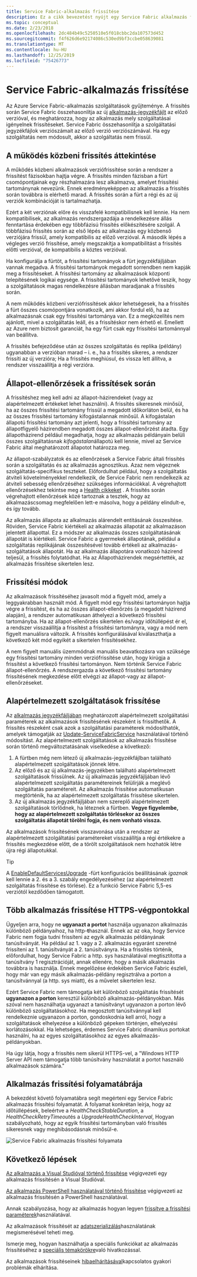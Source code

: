 ```yaml
---
title: Service Fabric-alkalmazás frissítése
description: Ez a cikk bevezetést nyújt egy Service Fabric alkalmazás frissítéséhez, többek között a frissítési módok kiválasztásához és az állapot-ellenőrzések végrehajtásához.
ms.topic: conceptual
ms.date: 2/23/2018
ms.openlocfilehash: 2dc484b49c5250510e5f018cbbc2da107573d452
ms.sourcegitcommit: f4f626d6e92174086c530ed9bf3ccbe058639081
ms.translationtype: MT
ms.contentlocale: hu-HU
ms.lasthandoff: 12/25/2019
ms.locfileid: "75426773"
---
```

# <a name="service-fabric-application-upgrade"></a>Service Fabric-alkalmazás frissítése
Az Azure Service Fabric-alkalmazás szolgáltatások gyűjteménye. A frissítés során Service Fabric összehasonlítja az új [alkalmazás-jegyzékfájlt](service-fabric-application-and-service-manifests.md) az előző verzióval, és meghatározza, hogy az alkalmazás mely szolgáltatásai igényelnek frissítéseket. Service Fabric összehasonlítja a szolgáltatási jegyzékfájlok verziószámait az előző verzió verziószámával. Ha egy szolgáltatás nem módosult, akkor a szolgáltatás nem frissül.

## <a name="rolling-upgrades-overview"></a>A működés közbeni frissítés áttekintése
A működés közbeni alkalmazások verziófrissítése során a rendszer a frissítést fázisokban hajtja végre. A frissítés minden fázisban a fürt csomópontjainak egy részhalmazára lesz alkalmazva, amelyet frissítési tartománynak nevezünk. Ennek eredményeképpen az alkalmazás a frissítés során továbbra is elérhető marad. A frissítés során a fürt a régi és az új verziók kombinációját is tartalmazhatja.

Ezért a két verziónak előre és visszafelé kompatibilisnek kell lennie. Ha nem kompatibilisek, az alkalmazás rendszergazdája a rendelkezésre állás fenntartása érdekében egy többfázisú frissítés előkészítésére szolgál. A többfázisú frissítés során az első lépés az alkalmazás egy közbenső verziójára frissül, amely kompatibilis az előző verzióval. A második lépés a végleges verzió frissítése, amely megszakítja a kompatibilitást a frissítés előtti verzióval, de kompatibilis a köztes verzióval.

Ha konfigurálja a fürtöt, a frissítési tartományok a fürt jegyzékfájljában vannak megadva. A frissítési tartományok megadott sorrendben nem kapják meg a frissítéseket. A frissítési tartomány az alkalmazások központi telepítésének logikai egysége. A frissítési tartományok lehetővé teszik, hogy a szolgáltatások magas rendelkezésre állásban maradjanak a frissítés során.

A nem működés közbeni verziófrissítések akkor lehetségesek, ha a frissítés a fürt összes csomópontjára vonatkozik, ami akkor fordul elő, ha az alkalmazásnak csak egy frissítési tartománya van. Ez a megközelítés nem ajánlott, mivel a szolgáltatás leáll, és a frissítéskor nem érhető el. Emellett az Azure nem biztosít garanciát, ha egy fürt csak egy frissítési tartománnyal van beállítva.

A frissítés befejeződése után az összes szolgáltatás és replika (példány) ugyanabban a verzióban marad – i. e., ha a frissítés sikeres, a rendszer frissíti az új verzióra; Ha a frissítés meghiúsul, és vissza lett állítva, a rendszer visszaállítja a régi verzióra.

## <a name="health-checks-during-upgrades"></a>Állapot-ellenőrzések a frissítések során
A frissítéshez meg kell adni az állapot-házirendeket (vagy az alapértelmezett értékeket lehet használni). A frissítés sikeresnek minősül, ha az összes frissítési tartomány frissül a megadott időkorláton belül, és ha az összes frissítési tartomány kifogástalannak minősül.  A kifogástalan állapotú frissítési tartomány azt jelenti, hogy a frissítési tartomány az állapotfigyelő házirendben megadott összes állapot-ellenőrzést átadta. Egy állapotházirend például megadhatja, hogy az alkalmazás példányain belüli összes szolgáltatásnak *kifogástalan*állapotú kell lennie, mivel az Service Fabric által meghatározott állapotot határozza meg.

Az állapot-szabályzatok és az ellenőrzések a Service Fabric általi frissítés során a szolgáltatás és az alkalmazás agnosztikus. Azaz nem végeznek szolgáltatás-specifikus teszteket.  Előfordulhat például, hogy a szolgáltatás átviteli követelményekkel rendelkezik, de Service Fabric nem rendelkezik az átviteli sebesség ellenőrzéséhez szükséges információkkal. A végrehajtott ellenőrzésekhez tekintse meg a [Health cikkeket](service-fabric-health-introduction.md) . A frissítés során végrehajtott ellenőrzések közé tartoznak a tesztek, hogy az alkalmazáscsomag megfelelően lett-e másolva, hogy a példány elindult-e, és így tovább.

Az alkalmazás állapota az alkalmazás alárendelt entitásának összesítése. Röviden, Service Fabric kiértékeli az alkalmazás állapotát az alkalmazáson jelentett állapottal. Ez a módszer az alkalmazás összes szolgáltatásának állapotát is kiértékeli. Service Fabric a gyermekek állapotának, például a szolgáltatás replikájának összesítésével tovább értékeli az alkalmazás-szolgáltatások állapotát. Ha az alkalmazás állapotára vonatkozó házirend teljesül, a frissítés folytatódhat. Ha az Állapotházirendek megsértették, az alkalmazás frissítése sikertelen lesz.

## <a name="upgrade-modes"></a>Frissítési módok
Az alkalmazások frissítéséhez javasolt mód a figyelt mód, amely a leggyakrabban használt mód. A figyelt mód egy frissítési tartományon hajtja végre a frissítést, és ha az összes állapot-ellenőrzés (a megadott házirend alapján), a rendszer automatikusan áthelyezi a következő frissítési tartományba.  Ha az állapot-ellenőrzés sikertelen és/vagy időtúllépést ér el, a rendszer visszaállítja a frissítést a frissítési tartományra, vagy a mód nem figyelt manuálisra változik. A frissítés konfigurálásával kiválaszthatja a következő két mód egyikét a sikertelen frissítésekhez. 

A nem figyelt manuális üzemmódnak manuális beavatkozásra van szüksége egy frissítési tartomány minden verziófrissítése után, hogy kirúgja a frissítést a következő frissítési tartományon. Nem történik Service Fabric állapot-ellenőrzés. A rendszergazda a következő frissítési tartomány frissítésének megkezdése előtt elvégzi az állapot-vagy az állapot-ellenőrzéseket.

## <a name="upgrade-default-services"></a>Alapértelmezett szolgáltatások frissítése
Az [alkalmazás jegyzékfájljában](service-fabric-application-and-service-manifests.md) meghatározott alapértelmezett szolgáltatási paraméterek az alkalmazások frissítésének részeként is frissíthetők. A frissítés részeként csak azok a szolgáltatási paraméterek módosíthatók, amelyek támogatják az [Update-ServiceFabricService](https://docs.microsoft.com/powershell/module/servicefabric/update-servicefabricservice?view=azureservicefabricps) használatával történő módosítást. Az alapértelmezett szolgáltatások az alkalmazás frissítése során történő megváltoztatásának viselkedése a következő:

1. A fürtben még nem létező új alkalmazás-jegyzékfájlban található alapértelmezett szolgáltatások jönnek létre.
2. Az előző és az új alkalmazás-jegyzékben található alapértelmezett szolgáltatások frissülnek. Az új alkalmazás jegyzékfájljában lévő alapértelmezett szolgáltatás paramétereinek felülírják a meglévő szolgáltatás paramétereit. Az alkalmazás frissítése automatikusan megtörténik, ha az alapértelmezett szolgáltatás frissítése sikertelen.
3. Az új alkalmazás jegyzékfájljában nem szereplő alapértelmezett szolgáltatások törlődnek, ha léteznek a fürtben. **Vegye figyelembe, hogy az alapértelmezett szolgáltatás törlésekor az összes szolgáltatás állapotát törölni fogja, és nem vonható vissza.**

Az alkalmazások frissítésének visszavonása után a rendszer az alapértelmezett szolgáltatási paramétereket visszaállítja a régi értékekre a frissítés megkezdése előtt, de a törölt szolgáltatások nem hozhatók létre újra régi állapotukkal.

> [!TIP]
> A [EnableDefaultServicesUpgrade](service-fabric-cluster-fabric-settings.md) -fürt konfigurációs beállításának *igaznak* kell lennie a 2. és a 3. szabály engedélyezéséhez (az alapértelmezett szolgáltatás frissítése és törlése). Ez a funkció Service Fabric 5,5-es verziótól kezdődően támogatott.

## <a name="upgrading-multiple-applications-with-https-endpoints"></a>Több alkalmazás frissítése HTTPS-végpontokkal
Ügyeljen arra, hogy ne **ugyanazt a portot** használja ugyanazon alkalmazás különböző példányaihoz, ha http-**t**használ. Ennek az az oka, hogy Service Fabric nem fogja tudni frissíteni az egyik alkalmazás példányának tanúsítványát. Ha például az 1. vagy a 2. alkalmazás egyaránt szeretné frissíteni az 1. tanúsítványát a 2. tanúsítványra. Ha a frissítés történik, előfordulhat, hogy Service Fabric a http. sys használatával megtisztította a tanúsítvány 1 regisztrációját, annak ellenére, hogy a másik alkalmazás továbbra is használja. Ennek megelőzése érdekében Service Fabric észleli, hogy már van egy másik alkalmazás-példány regisztrálva a porton a tanúsítvánnyal (a http. sys miatt), és a művelet sikertelen lesz.

Ezért Service Fabric nem támogatja két különböző szolgáltatás frissítését **ugyanazon a porton** keresztül különböző alkalmazás-példányokban. Más szóval nem használhatja ugyanazt a tanúsítványt ugyanazon a porton lévő különböző szolgáltatásokhoz. Ha megosztott tanúsítvánnyal kell rendelkeznie ugyanazon a porton, gondoskodnia kell arról, hogy a szolgáltatások elhelyezése a különböző gépeken történjen, elhelyezési korlátozásokkal. Ha lehetséges, érdemes Service Fabric dinamikus portokat használni, ha az egyes szolgáltatásokhoz az egyes alkalmazás-példányokban. 

Ha úgy látja, hogy a frissítés nem sikerül HTTPS-vel, a "Windows HTTP Server API nem támogatja több tanúsítvány használatát a portot használó alkalmazások számára."

## <a name="application-upgrade-flowchart"></a>Alkalmazás frissítési folyamatábrája
A bekezdést követő folyamatábra segít megérteni egy Service Fabric alkalmazás frissítési folyamatát. A folyamat konkrétan leírja, hogy az időtúllépések, beleértve a *HealthCheckStableDuration*, a *HealthCheckRetryTimeout*és a *UpgradeHealthCheckInterval*, Hogyan szabályozható, hogy az egyik frissítési tartományban való frissítés sikeresnek vagy meghibásodásnak minősül-e.

![Service Fabric alkalmazás frissítési folyamata][image]

## <a name="next-steps"></a>Következő lépések
[Az alkalmazás a Visual Studióval történő frissítése](service-fabric-application-upgrade-tutorial.md) végigvezeti egy alkalmazás frissítésén a Visual Studióval.

[Az alkalmazás PowerShell használatával történő frissítése](service-fabric-application-upgrade-tutorial-powershell.md) végigvezeti az alkalmazás frissítésén a PowerShell használatával.

Annak szabályozása, hogy az alkalmazás hogyan legyen [frissítve a frissítési paraméterek](service-fabric-application-upgrade-parameters.md)használatával.

Az alkalmazások frissítését az [adatszerializálás](service-fabric-application-upgrade-data-serialization.md)használatának megismerésével teheti meg.

Ismerje meg, hogyan használhatja a speciális funkciókat az alkalmazás frissítéséhez a [speciális témakörökre](service-fabric-application-upgrade-advanced.md)való hivatkozással.

Az alkalmazások frissítéseinek [hibaelhárításával](service-fabric-application-upgrade-troubleshooting.md)kapcsolatos gyakori problémák elhárítása.

[image]: media/service-fabric-application-upgrade/service-fabric-application-upgrade-flowchart.png
